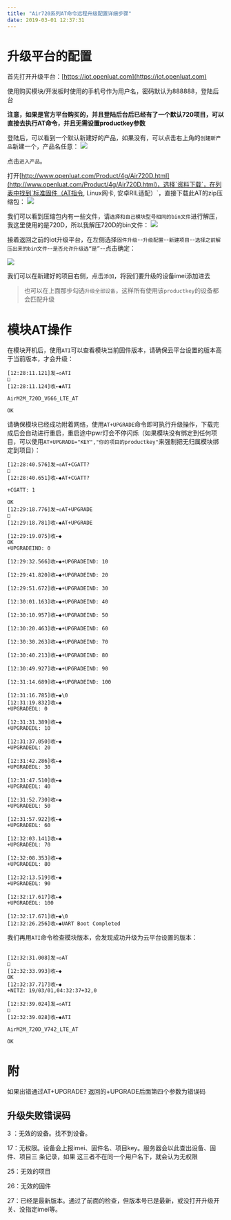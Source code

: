 ```yaml
---
title: "Air720系列AT命令远程升级配置详细步骤"
date: 2019-03-01 12:37:31
---
```


# 升级平台的配置

首先打开升级平台：[https://iot.openluat.com](https://iot.openluat.com)

使用购买模块/开发板时使用的手机号作为用户名，密码默认为888888，登陆后台

**注意，如果是官方平台购买的，并且登陆后台后已经有了一个默认720项目，可以直接去执行AT命令，并且无需设置productkey参数**

登陆后，可以看到一个默认新建好的产品，如果没有，可以点击右上角的`创建新产品`新建一个，产品名任意：
[![](/static/editormd/php/../uploads/5_96216.jpg)](/static/editormd/php/../uploads/5_96216.jpg)

点击`进入产品`。

打开[http://www.openluat.com/Product/4g/Air720D.html](http://www.openluat.com/Product/4g/Air720D.html)，选择`资料下载`，在列表中找到`标准固件（AT指令, Linux网卡, 安卓RIL适配）`，直接下载此AT的zip压缩包：
[![](/static/editormd/php/../uploads/5_44807.jpg)](/static/editormd/php/../uploads/5_44807.jpg)

我们可以看到压缩包内有一些文件，请`选择和自己模块型号相同的bin文件`进行解压，我这里使用的是720D，所以我解压720D的bin文件：
[![](/static/editormd/php/../uploads/5_62301.jpg)](/static/editormd/php/../uploads/5_62301.jpg)

接着返回之前的iot升级平台，在左侧选择`固件升级`--`升级配置`--`新建项目`--`选择之前解压出来的bin文件`--`是否允许升级选“是”`--点击确定：

[![](/static/editormd/php/../uploads/5_42898.jpg)](/static/editormd/php/../uploads/5_42898.jpg)

我们可以在新建好的项目右侧，点击`添加`，将我们要升级的设备imei添加进去

> 也可以在上面那步勾选`升级全部设备`，这样所有使用该`productkey`的设备都会匹配升级


# 模块AT操作

在模块开机后，使用`ATI`可以查看模块当前固件版本，请确保云平台设置的版本高于当前版本，才会升级：

```
[12:28:11.121]发→◇ATI
□
[12:28:11.124]收←◆ATI

AirM2M_720D_V666_LTE_AT

OK
```

请确保模块已经成功附着网络，使用`AT+UPGRADE`命令即可执行升级操作，下载完成后会自动进行重启，重启途中pwr灯会不停闪烁（如果模块没有绑定到任何项目，可以使用`AT+UPGRADE="KEY","你的项目的productkey"`来强制把无归属模块绑定到项目）：

```
[12:28:40.576]发→◇AT+CGATT?
□
[12:28:40.651]收←◆AT+CGATT?

+CGATT: 1

OK
[12:29:18.776]发→◇AT+UPGRADE
□
[12:29:18.781]收←◆AT+UPGRADE

[12:29:19.075]收←◆
OK
+UPGRADEIND: 0

[12:29:32.566]收←◆+UPGRADEIND: 10

[12:29:41.820]收←◆+UPGRADEIND: 20

[12:29:51.672]收←◆+UPGRADEIND: 30

[12:30:01.163]收←◆+UPGRADEIND: 40

[12:30:10.957]收←◆+UPGRADEIND: 50

[12:30:20.463]收←◆+UPGRADEIND: 60

[12:30:30.263]收←◆+UPGRADEIND: 70

[12:30:40.213]收←◆+UPGRADEIND: 80

[12:30:49.927]收←◆+UPGRADEIND: 90

[12:31:14.689]收←◆+UPGRADEIND: 100

[12:31:16.785]收←◆\0
[12:31:19.832]收←◆
+UPGRADEDL: 0

[12:31:31.389]收←◆
+UPGRADEDL: 10

[12:31:37.050]收←◆
+UPGRADEDL: 20

[12:31:42.286]收←◆
+UPGRADEDL: 30

[12:31:47.510]收←◆
+UPGRADEDL: 40

[12:31:52.730]收←◆
+UPGRADEDL: 50

[12:31:57.922]收←◆
+UPGRADEDL: 60

[12:32:03.141]收←◆
+UPGRADEDL: 70

[12:32:08.353]收←◆
+UPGRADEDL: 80

[12:32:13.519]收←◆
+UPGRADEDL: 90

[12:32:17.617]收←◆
+UPGRADEDL: 100

[12:32:17.671]收←◆\0
[12:32:26.256]收←◆UART Boot Completed
```

我们再用`ATI`命令检查模块版本，会发现成功升级为云平台设置的版本：

```

[12:32:31.008]发→◇AT
□
[12:32:33.993]收←◆
OK
[12:32:37.717]收←◆
+NITZ: 19/03/01,04:32:37+32,0

[12:32:39.024]发→◇ATI
□
[12:32:39.028]收←◆ATI

AirM2M_720D_V742_LTE_AT

OK

```



# 附

如果出错通过AT+UPGRADE? 返回的+UPGRADE后面第四个参数为错误码

## 升级失败错误码

3 ：无效的设备。找不到设备。

17：无权限。设备会上报imei、固件名、项目key。服务器会以此查出设备、固件、项目三	条记录，如果	这三者不在同一个用户名下，就会认为无权限

25：无效的项目

26：无效的固件

27：已经是最新版本。通过了前面的检查，但版本号已是最新，或没打开升级开关、没指定imei等。
